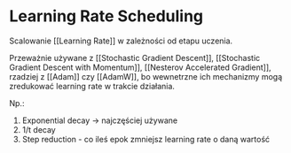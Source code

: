 # Learning Rate Scheduling

Scalowanie [[Learning Rate]] w zależności od etapu uczenia.

Przeważnie używane z [[Stochastic Gradient Descent]], [[Stochastic Gradient Descent with Momentum]], [[Nesterov Accelerated Gradient]], rzadziej z [[Adam]] czy [[AdamW]], bo wewnetrzne ich mechanizmy mogą zredukować learning rate w trakcie działania.

Np.:

1. Exponential decay -> najczęściej używane
2. 1/t decay
3. Step reduction - co ileś epok zmniejsz learning rate o daną wartość